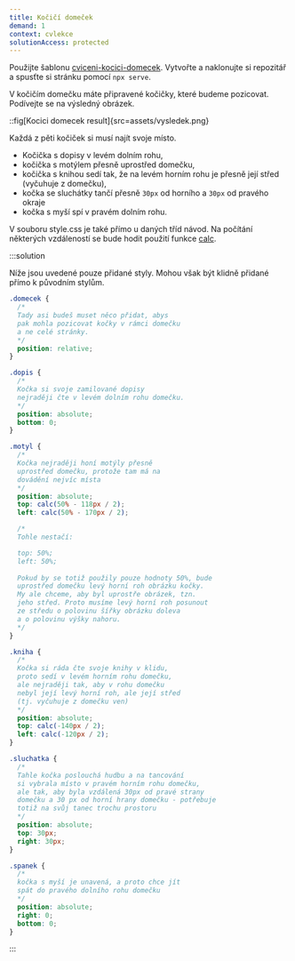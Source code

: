 ```yaml
---
title: Kočičí domeček
demand: 1
context: cvlekce
solutionAccess: protected
---
```


Použijte šablonu [cviceni-kocici-domecek](https://github.com/Czechitas-podklady-WEB/cviceni-kocici-domecek).
Vytvořte a naklonujte si repozitář a spusťte si stránku pomocí `npx serve`.

V kočičím domečku máte připravené kočičky, které budeme pozicovat. Podívejte se na výsledný obrázek.

::fig[Kocici domecek result]{src=assets/vysledek.png}

Každá z pěti kočiček si musí najít svoje místo.

- Kočička s dopisy v levém dolním rohu,
- kočička s motýlem přesně uprostřed domečku,
- kočička s knihou sedí tak, že na levém horním rohu je přesně její střed (vyčuhuje z domečku),
- kočka se sluchátky tančí přesně `30px` od horního a `30px` od pravého okraje
- kočka s myší spí v pravém dolním rohu.

V souboru style.css je také přímo u daných tříd návod. Na počítání některých vzdáleností se bude hodit použití funkce [calc](https://www.vzhurudolu.cz/prirucka/css3-calc).

:::solution

Níže jsou uvedené pouze přidané styly. Mohou však být klidně přidané přímo k původním stylům.

```css
.domecek {
  /*
  Tady asi budeš muset něco přidat, abys
  pak mohla pozicovat kočky v rámci domečku
  a ne celé stránky.
  */
  position: relative;
}

.dopis {
  /*
  Kočka si svoje zamilované dopisy
  nejraději čte v levém dolním rohu domečku.
  */
  position: absolute;
  bottom: 0;
}

.motyl {
  /*
  Kočka nejraději honí motýly přesně
  uprostřed domečku, protože tam má na
  dovádění nejvíc místa
  */
  position: absolute;
  top: calc(50% - 118px / 2);
  left: calc(50% - 170px / 2);

  /*
  Tohle nestačí:

  top: 50%;
  left: 50%;
  
  Pokud by se totiž použily pouze hodnoty 50%, bude
  uprostřed domečku levý horní roh obrázku kočky.
  My ale chceme, aby byl uprostře obrázek, tzn.
  jeho střed. Proto musíme levý horní roh posunout
  ze středu o polovinu šířky obrázku doleva
  a o polovinu výšky nahoru.
  */
}

.kniha {
  /*
  Kočka si ráda čte svoje knihy v klidu,
  proto sedí v levém horním rohu domečku,
  ale nejraději tak, aby v rohu domečku
  nebyl její levý horní roh, ale její střed
  (tj. vyčuhuje z domečku ven)
  */
  position: absolute;
  top: calc(-140px / 2);
  left: calc(-120px / 2);
}

.sluchatka {
  /*
  Tahle kočka poslouchá hudbu a na tancování
  si vybrala místo v pravém horním rohu domečku,
  ale tak, aby byla vzdálená 30px od pravé strany
  domečku a 30 px od horní hrany domečku - potřebuje
  totiž na svůj tanec trochu prostoru
  */
  position: absolute;
  top: 30px;
  right: 30px;
}

.spanek {
  /*
  kočka s myší je unavená, a proto chce jít
  spát do pravého dolního rohu domečku
  */
  position: absolute;
  right: 0;
  bottom: 0;
}
```

:::
